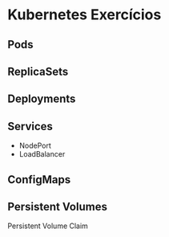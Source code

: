 
# Kubernetes Exercícios 

## Pods

## ReplicaSets

## Deployments

## Services
* NodePort
* LoadBalancer

## ConfigMaps

## Persistent Volumes

Persistent Volume Claim

